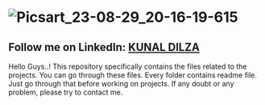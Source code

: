 # ![Picsart_23-08-29_20-16-19-615](https://github.com/K-Mdilza/Project/assets/112168627/a4396932-cbd1-438c-a674-df157cfbacef) 
## Follow me on LinkedIn: <a class="badge-base__link LI-simple-link" href="https://in.linkedin.com/in/kunal-dilza-8a078716b?trk=profile-badge">KUNAL DILZA</a>
Hello Guys..! This repository specifically contains the files related to the projects. You can go through these files. Every folder contains readme file. Just go through that before working on projects. If any doubt or any problem, please try to contact me.
                        

                
